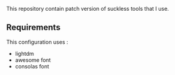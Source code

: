 This repository contain patch version of suckless tools that I use.

## Requirements

This configuration uses :  
- lightdm
- awesome font 
- consolas font
